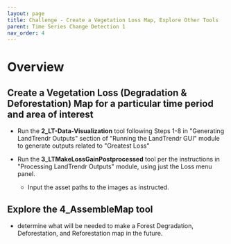 ```yaml
---
layout: page
title: Challenge - Create a Vegetation Loss Map, Explore Other Tools
parent: Time Series Change Detection 1
nav_order: 4
---
```

# Overview

## Create a Vegetation Loss (Degradation & Deforestation) Map for a particular time period and area of interest

* Run the **2_LT-Data-Visualization** tool following Steps 1-8 in "Generating LandTrendr Outputs" section of "Running the LandTrendr GUI" module to generate outputs related to "Greatest Loss"

* Run the **3_LTMakeLossGainPostprocessed** tool per the instructions in "Processing LandTrendr Outputs" module, using just the Loss menu panel. 
    * Input the asset paths to the images as instructed. 

## Explore the **4_AssembleMap** tool

* determine what will be needed to make a Forest Degradation, Deforestation, and Reforestation map in the future. 

